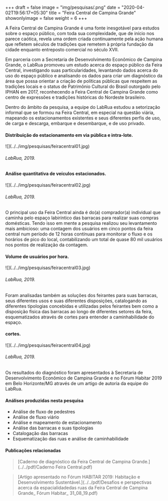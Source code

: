 +++
draft = false
image = "img/pesquisas/.png"
date = "2020-04-02T19:56:17+05:30"
title = "Feira Central de Campina Grande"
showonlyimage = false
weight = 6
+++

A Feira Central de Campina Grande é uma fonte inesgotável para estudos sobre o espaço público, com toda sua complexidade, que de início nos parece caótica, revela uma ordem criada continuamente pela ação humana que refletem séculos de tradições que remetem à própria fundação da cidade enquanto entreposto comercial no século XVII.

<!--more-->

Em parceria com a Secretaria de Desenvolvimento Econômico de Campina Grande, o LabRua promoveu um estudo acerca do espaço público da Feira Central, investigando suas particularidades, levantando dados acerca do uso do espaço público e analisando os dados para criar um diagnóstico da área que possa orientar a criação de políticas públicas que respeitem as tradições locais e o status de Patrimônio Cultural do Brasil outorgado pelo IPHAN em 2017, reconhecendo a Feira Central de Campina Grande como centro de expressões e tradições históricas do Nordeste brasileiro.

Dentro do âmbito da pesquisa, a equipe do LabRua estudou a setorização informal que se formou na Feira Central, em especial na questão viária, mapeando os estacionamentos existentes e seus diferentes perfis de uso, de carga e descarga, embarque e desembarque, e de uso privado.

<H4>Distribuição do estacionamento em via pública e intra-lote.</H4>
![](../../img/pesquisas/feiracentral01.jpg)
<H6>LabRua, 2019.</H6>

<H4>Análise quantitativa de veículos estacionados.</H4>
![](../../img/pesquisas/feiracentral02.jpg)
<H6>LabRua, 2019.</H6>

O principal uso da Feira Central ainda é do(a) comprador(a) individual que caminha pelo espaço labiríntico das barracas para realizar suas compras domésticas. Tendo isso em mente a pesquisa realizou seu levantamento mais ambicioso: uma contagem dos usuários em cinco pontos da feira central num período de 12 horas contínuas para monitorar o fluxo e os horários de pico do local, contabilizando um total de quase 80 mil usuários nos pontos de realização da contagem.

<H4>Volume de usuários por hora.</H4>
![](../../img/pesquisas/feiracentral03.jpg)
<H6>LabRua, 2019.</H6>

Foram analisadas também as soluções dos feirantes para suas barracas, seus diferentes usos e suas diferentes disposições, catalogando as diferentes tipologias concebidas e utilizadas pelos feirantes bem como a disposição física das barracas ao longo de diferentes setores da feira, esquematizados através de cortes para entender a caminhabilidade do espaço.

<H4>cortes.</H4>
![](../../img/pesquisas/feiracentral04.jpg)
<H6>LabRua, 2019.</H6>

Os resultados do diagnóstico foram apresentados à Secretaria de Desenvolvimento Econômico de Campina Grande e no Fórum Habitar 2019 em Belo Horizonte/MG através de um artigo de autoria da equipe do LabRua.

#### Análises produzidas nesta pesquisa

* Análise de fluxo de pedestres
* Análise de fluxo viário
* Análise e mapeamento de estacionamento
* Análise das barracas e suas tipologias
* Catalogação das barracas
* Esquematização das ruas e análise de caminhabilidade

#### Publicações relacionadas

> [Caderno de diagnóstico da Feira Central de Campina Grande.](../../pdf/Caderno Feira Central.pdf)

> [Artigo apresentado no Fórum HABITAR 2019: Habitação e Desenvolvimento Sustentável.](../../pdf/Desafios e perspectivas acerca da espacialidadedas ruas da Feira Central de Campina Grande_ Fórum Habitar_ 31_08_19.pdf)
